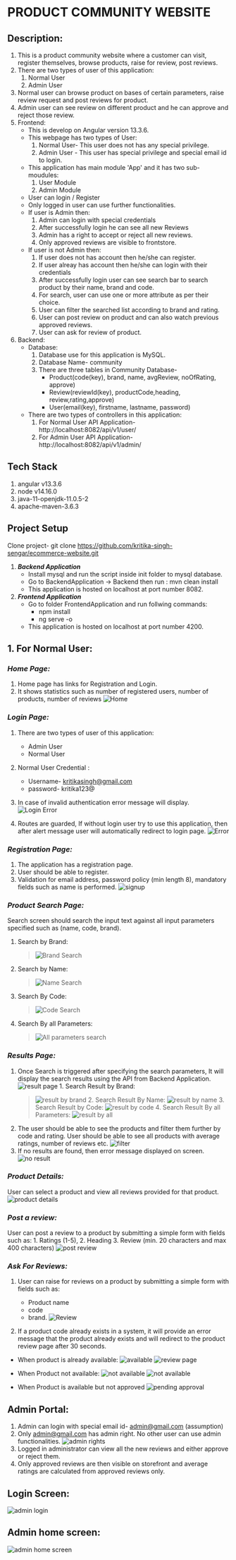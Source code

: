 # PRODUCT COMMUNITY WEBSITE

## Description:

1. This is a product community website where a customer can visit, register themselves, 
   browse products, raise for review, post reviews.
2. There are two types of user of this application:
   1. Normal User
   2. Admin User
3. Normal user can browse product on bases of certain parameters, raise review request 
   and post reviews for product.
4. Admin user can see review on different product and he can approve and reject those review.
5. Frontend: 
   - This is develop on Angular version 13.3.6.
   - This webpage has two types of User:
     1. Normal User- This user does not has any special privilege.
     2. Admin User - This user has special privilege and special email id to login.
   - This application has main module 'App' and it has two sub-moudules:
     1. User Module 
     2. Admin Module
   - User can login / Register
   - Only logged in user can use further functionalities.
   - If user is Admin then:
     1. Admin can login with special credentials
     2. After successfully login he can see all new Reviews 
     3. Admin has a right to accept or reject all new reviews.
     4. Only approved reviews are visible to frontstore.
   - If user is not Admin then: 
     1. If user does not has account then he/she can register.
     2. If user alreay has account then he/she can login with their credentials
     3. After successfully login user can see search bar to search product by their name, brand and code. 
     4. For search, user can use one or more attribute as per their choice.
     5. User can filter the searched list according to brand and rating.
     6. User can post review on product and can also watch previous approved reviews.
     7. User can ask for review of product.
6. Backend:
   - Database: 
     1. Database use for this application is MySQL.
     2. Database Name- community
     3. There are three tables in Community Database-
        * Product(code(key), brand, name, avgReview, noOfRating, approve)
        * Review(reviewId(key), productCode,heading, review,rating,approve)
        * User(email(key), firstname, lastname, password) 
   - There are two types of controllers in this application:
     1. For Normal User API Application- 
         http://localhost:8082/api/v1/user/
     2. For Admin User API Application-
         http://localhost:8082/api/v1/admin/  

## Tech Stack

1. angular v13.3.6
2. node v14.16.0
3. java-11-openjdk-11.0.5-2
4. apache-maven-3.6.3

## Project Setup
Clone project- git clone https://github.com/kritika-singh-sengar/ecommerce-website.git
1. **_Backend Application_**
   * Install mysql and run the script inside init folder to mysql database.
   * Go to BackendApplication -> Backend then run : mvn clean install
   * This application is hosted on localhost at port number 8082.
2. **_Frontend Application_**
   * Go to folder FrontendApplication and run follwing commands: 
     - npm install
     - ng serve -o
   * This application is hosted on localhost at port number 4200.
    
## 1. For Normal User:

   ### _**Home Page:**_

   1. Home page has links for Registration and Login.
   2. It shows statistics such as number of registered users, number of
      products, number of reviews
      ![Home](images/home.PNG)

   ### _**Login Page:**_

   1. There are two types of user of this application:
      - Admin User
      - Normal User
   2. Normal User Credential :
      - Username- kritikasingh@gmail.com
      - password- kritika123@
   3. In case of invalid authentication error message will display.
      ![Login Error](/images//login1.PNG)

   4. Routes are guarded, If without login user try to use this application, then after alert message user will automatically redirect to login page.
      ![Error](/images/guard.PNG)

   ### _**Registration Page:**_

   1. The application has a registration page.
   2. User should be able to register.
   3. Validation for email address, password policy (min length 8),
      mandatory fields such as name is performed.
      ![signup](/images/Register.PNG)

   ### _**Product Search Page:**_

   Search screen should search the input text against all input parameters specified such as (name, code, brand).
   1. Search by Brand:
      > ![Brand Search](/images/search.PNG)
   2. Search by Name:
      > ![Name Search](/images//name%20search.PNG)
   3. Search By Code:
      > ![Code Search](/images/code.PNG)
   4. Search By all Parameters:
      > ![All parameters search](/images/search%20all.PNG)

   ### _**Results Page:**_

   1.  Once Search is triggered after specifying the search parameters, It will
      display the search results using the API from Backend Application.
      ![result page](/images/result%20page.png)
      1. Search Result by Brand:
        > ![result by brand](/images/adidas.PNG)
      2. Search Result By Name:
        > ![result by name](/images/name%20result.PNG)
      3. Search Result by Code:
        > ![result by code](/images/search%20result%20code.PNG)
      4. Search Result By all Parameters:
        > ![result by all](/images/search%20result%20all.PNG)
   2. The user should be able to see the products and filter them further
      by code and rating. User should be able to see all products with average ratings, number of reviews etc.
      ![filter](/images/filter.PNG)
   3. If no results are found, then error message displayed on screen.
      ![no result](/images/error%20on%20search.PNG)

   ### _**Product Details:**_

   User can select a product and view all reviews provided for that product.
   ![product details](/images/review%20page.PNG)

   ### _**Post a review:**_

   User can post a review to a product by submitting a simple form with
   fields such as:
      1. Ratings (1-5),
      2. Heading
      3. Review (min. 20 characters and max 400 characters)
         ![post review](/images/comment.PNG)

   ### _**Ask For Reviews:**_

   1. User can raise for reviews on a product by submitting a simple form with
      fields such as:
      - Product name
      - code
      - brand.
      ![Review](/images/review.PNG)

   2. If a product code already exists in a system, it will provide an error message that the product already exists and will redirect to the product review page after 30 seconds.
   - When product is already available:
      ![available](/images/wait.PNG)
      ![review page](/images/review%20page.PNG)

   - When Product not available:
      ![not available](/images/wait%20for%20approval.PNG)
      ![not available](/images/pending.PNG)
      
   - When Product is available but not approved
      ![pending approval](/images/unapproved.PNG)

## Admin Portal:

   1. Admin can login with special email id- admin@gmail.com (assumption)
   2. Only admin@gmail.com has admin right. No other user can use admin
      functionalities.
      ![admin rights](/images/admin%20rights.PNG)
   3. Logged in administrator can view all the new reviews and either approve
      or reject them.
   4. Only approved reviews are then visible on storefront and average ratings
      are calculated from approved reviews only.

   ## **Login Screen:**

   ![admin login](/images/admin%20login.PNG)

   ## Admin home screen:

   ![admin home screen](./images/admin%20after%20login.PNG)

